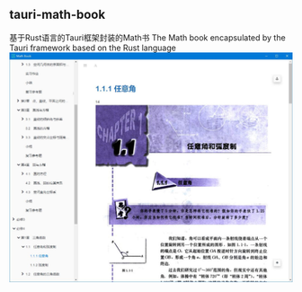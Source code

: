 ## tauri-math-book
基于Rust语言的Tauri框架封装的Math书
The Math book encapsulated by the Tauri framework based on the Rust language
![](readme_files/1.jpg)